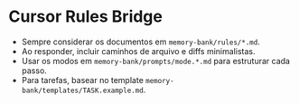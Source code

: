 # Cursor Rules Bridge
- Sempre considerar os documentos em `memory-bank/rules/*.md`.
- Ao responder, incluir caminhos de arquivo e diffs minimalistas.
- Usar os modos em `memory-bank/prompts/mode.*.md` para estruturar cada passo.
- Para tarefas, basear no template `memory-bank/templates/TASK.example.md`.
